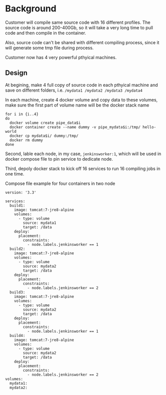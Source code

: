 # Background

Customer will compile same source code with 16 different profiles. The source code is around 200-400Gb, so it will take a very long time to pull code and then compile in the container.

Also, source code can't be shared with different compiling process, since it will generate some tmp file during process.

Customer now has 4 very powerful pthyical machines.

## Design

At begining, make 4 full copy of source code in each pthyical machine and save on different folders, i.e.  `/mydata1 /mydata2 /mydata3 /mydata4`

In each machine, create 4 docker volume and copy data to these volumes, make sure the first part of volume name will be the docker stack name

```
for i in {i..4}
do
  docker volume create pipe_data$i
  docker container create --name dummy -v pipe_mydata$i:/tmp/ hello-world
  docker cp mydata$i/ dummy:/tmp/
  docker rm dummy
done
```

Second, lable each node, in my case, `jenkinsworker:1`, which will be used in docker compose file to pin service to dedicate node.

Third, depoly docker stack to kick off 16 services to run 16 compiling jobs in one time.

Compose file example for four containers in two node 

```
version: '3.3'

services:
  build1:
    image: tomcat:7-jre8-alpine
    volumes:
      - type: volume
        source: mydata1
        target: /data
    deploy:
      placement:
        constraints:
          - node.labels.jenkinsworker == 1
  build2:
    image: tomcat:7-jre8-alpine
    volumes:
      - type: volume
        source: mydata2
        target: /data
    deploy:
      placement:
        constraints:
          - node.labels.jenkinsworker == 2
  build3:
    image: tomcat:7-jre8-alpine
    volumes:
      - type: volume
        source: mydata2
        target: /data
    deploy:
      placement:
        constraints:
          - node.labels.jenkinsworker == 1
  build4:
    image: tomcat:7-jre8-alpine
    volumes:
      - type: volume
        source: mydata2
        target: /data
    deploy:
      placement:
        constraints:
          - node.labels.jenkinsworker == 2
volumes:
  mydata1:
  mydata2:
```
